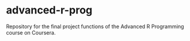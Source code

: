 # advanced-r-prog
Repository for the final project functions of the Advanced R Programming course on Coursera.
